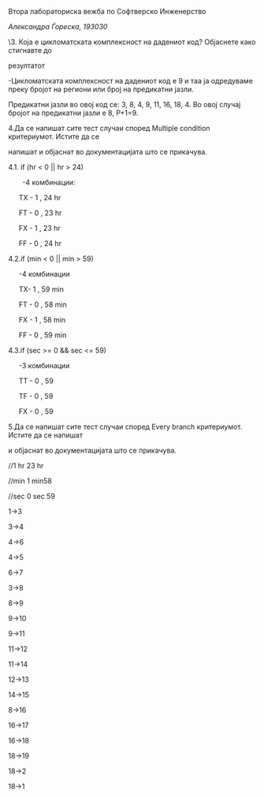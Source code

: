 ﻿Втора лабораториска вежба по Софтверско Инженерство

*Александра Ѓореска, 193030*

\3. Која е цикломатската комплексност на дадениот код? Објаснете како стигнавте до

резултатот

-Цикломатската комплексност на дадениот код е 9 и таа ја одредуваме преку бројот на региони или број на предикатни јазли. 

Предикатни јазли во овој код се: 3, 8, 4, 9, 11, 16, 18, 4. Во овој случај бројот на предикатни јазли е 8, P+1=9.

4.Да се напишат сите тест случаи според Multiple condition критериумот. Истите да се

напишат и објаснат во документацијата што се прикачува. 

4.1. if (hr < 0 || hr > 24)

` 	 `-4 комбинации:

`	`TX - 1 , 24 hr

`	`FT - 0 , 23 hr

`	`FX - 1 , 23 hr

`	`FF - 0 , 24 hr

4.2.if (min < 0 || min > 59)

`  	`-4 комбинации

`	`TX- 1 , 59  min

`	`FT - 0 , 58 min

`	`FX - 1 , 58 min

`	`FF - 0 , 59 min

4.3.if (sec >= 0 && sec <= 59)

`  	`-3 комбинации

`	`TT - 0 , 59

`	`TF - 0 , 59

`	`FX - 0 , 59

5.Да се напишат сите тест случаи според Every branch критериумот. Истите да се напишат

и објаснат во документацијата што се прикачува. 

//1 hr 23 hr

//min 1 min58

//sec 0 sec 59

1->3

3->4

4->6

4->5

6->7

3->8

8->9

9->10

9->11

11->12

11->14

12->13

14->15

8->16

16->17

16->18

18->19

18->2

18->1

